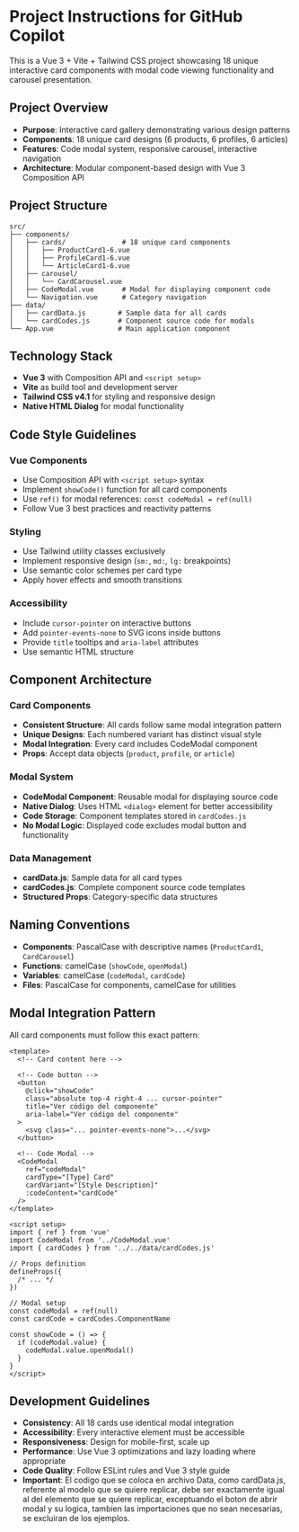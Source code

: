 <!-- Use this file to provide workspace-specific custom instructions to Copilot. For more details, visit https://code.visualstudio.com/docs/copilot/copilot-customization#_use-a-githubcopilotinstructionsmd-file -->

# Project Instructions for GitHub Copilot

This is a Vue 3 + Vite + Tailwind CSS project showcasing 18 unique interactive card components with modal code viewing functionality and carousel presentation.

## Project Overview

- **Purpose**: Interactive card gallery demonstrating various design patterns
- **Components**: 18 unique card designs (6 products, 6 profiles, 6 articles)
- **Features**: Code modal system, responsive carousel, interactive navigation
- **Architecture**: Modular component-based design with Vue 3 Composition API

## Project Structure

```
src/
├── components/
│   ├── cards/              # 18 unique card components
│   │   ├── ProductCard1-6.vue
│   │   ├── ProfileCard1-6.vue
│   │   └── ArticleCard1-6.vue
│   ├── carousel/
│   │   └── CardCarousel.vue
│   ├── CodeModal.vue       # Modal for displaying component code
│   └── Navigation.vue      # Category navigation
├── data/
│   ├── cardData.js        # Sample data for all cards
│   └── cardCodes.js       # Component source code for modals
└── App.vue                # Main application component
```

## Technology Stack

- **Vue 3** with Composition API and `<script setup>`
- **Vite** as build tool and development server
- **Tailwind CSS v4.1** for styling and responsive design
- **Native HTML Dialog** for modal functionality

## Code Style Guidelines

### Vue Components

- Use Composition API with `<script setup>` syntax
- Implement `showCode()` function for all card components
- Use `ref()` for modal references: `const codeModal = ref(null)`
- Follow Vue 3 best practices and reactivity patterns

### Styling

- Use Tailwind utility classes exclusively
- Implement responsive design (`sm:`, `md:`, `lg:` breakpoints)
- Use semantic color schemes per card type
- Apply hover effects and smooth transitions

### Accessibility

- Include `cursor-pointer` on interactive buttons
- Add `pointer-events-none` to SVG icons inside buttons
- Provide `title` tooltips and `aria-label` attributes
- Use semantic HTML structure

## Component Architecture

### Card Components

- **Consistent Structure**: All cards follow same modal integration pattern
- **Unique Designs**: Each numbered variant has distinct visual style
- **Modal Integration**: Every card includes CodeModal component
- **Props**: Accept data objects (`product`, `profile`, or `article`)

### Modal System

- **CodeModal Component**: Reusable modal for displaying source code
- **Native Dialog**: Uses HTML `<dialog>` element for better accessibility
- **Code Storage**: Component templates stored in `cardCodes.js`
- **No Modal Logic**: Displayed code excludes modal button and functionality

### Data Management

- **cardData.js**: Sample data for all card types
- **cardCodes.js**: Complete component source code templates
- **Structured Props**: Category-specific data structures

## Naming Conventions

- **Components**: PascalCase with descriptive names (`ProductCard1`, `CardCarousel`)
- **Functions**: camelCase (`showCode`, `openModal`)
- **Variables**: camelCase (`codeModal`, `cardCode`)
- **Files**: PascalCase for components, camelCase for utilities

## Modal Integration Pattern

All card components must follow this exact pattern:

```vue
<template>
  <!-- Card content here -->

  <!-- Code button -->
  <button
    @click="showCode"
    class="absolute top-4 right-4 ... cursor-pointer"
    title="Ver código del componente"
    aria-label="Ver código del componente"
  >
    <svg class="... pointer-events-none">...</svg>
  </button>

  <!-- Code Modal -->
  <CodeModal
    ref="codeModal"
    cardType="[Type] Card"
    cardVariant="[Style Description]"
    :codeContent="cardCode"
  />
</template>

<script setup>
import { ref } from 'vue'
import CodeModal from '../CodeModal.vue'
import { cardCodes } from '../../data/cardCodes.js'

// Props definition
defineProps({
  /* ... */
})

// Modal setup
const codeModal = ref(null)
const cardCode = cardCodes.ComponentName

const showCode = () => {
  if (codeModal.value) {
    codeModal.value.openModal()
  }
}
</script>
```

## Development Guidelines

- **Consistency**: All 18 cards use identical modal integration
- **Accessibility**: Every interactive element must be accessible
- **Responsiveness**: Design for mobile-first, scale up
- **Performance**: Use Vue 3 optimizations and lazy loading where appropriate
- **Code Quality**: Follow ESLint rules and Vue 3 style guide
- **Important**: El codigo que se coloca en archivo Data, como cardData.js, referente al modelo que se quiere replicar, debe ser exactamente igual al del elemento que se quiere replicar, exceptuando el boton de abrir modal y su logica, tambien las importaciones que no sean necesarias, se excluiran de los ejemplos.

